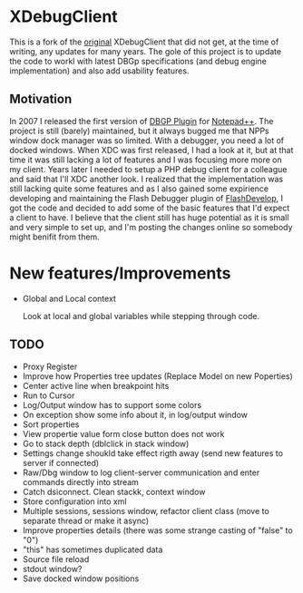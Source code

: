 XDebugClient
============

This is a fork of the [original][] XDebugClient that did not get, at the time
of writing, any updates for many years. The gole of this project is to update
the code to workl with latest DBGp specifications (and debug engine implementation)
and also add usability features.

[original]: http://code.google.com/p/xdebugclient/

Motivation
----------

In 2007 I released the first version of [DBGP Plugin][dbgpplugin] for [Notepad++][npp].
The project is still (barely) maintained, but it always bugged me that NPPs window
dock manager was so limited. With a debugger, you need a lot of docked windows. When
XDC was first released, I had a look at it, but at that time it was still lacking
a lot of features and I was focusing more more on my client. Years later I needed to
setup a PHP debug client for a colleague and said that I'll XDC another look.
I realized that the implementation was still lacking quite some features and as I
also gained some expirience developing and maintaining the Flash Debugger plugin of
[FlashDevelop][fd], I got the code and decided to add some of the basic features
that I'd expect a client to have.
I believe that the client still has huge potential as it is small and very simple
to set up, and I'm posting the changes online so somebody might benifit from them.

[dbgpplugin]: http://sourceforge.net/projects/npp-plugins/files/DBGP%20Plugin/
[npp]: http://notepad-plus-plus.org/
[fd]: http://www.flashdevelop.org/

New features/Improvements
=========================

* Global and Local context

  Look at local and global variables while stepping through code.



TODO
----

* Proxy Register
* Improve how Properties tree updates (Replace Model on new Poperties)
* Center active line when breakpoint hits
* Run to Cursor
* Log/Output window has to support some colors
* On exception show some info about it, in log/output window
* Sort properties
* View propertie value form close button does not work
* Go to stack depth (dblclick in stack window)
* Settings change shoukld take effect rigth away (send new features to server if connected)
* Raw/Dbg window to log client-server communication and enter commands directly into stream
* Catch dsiconnect. Clean stackk, context window
* Store configuration into xml
* Multiple sessions, sessions window, refactor client class (move to separate thread or make it async)
* Improve properties details (there was some strange casting of "false" to "0")
* "this" has sometimes duplicated data
* Source file reload
* stdout window?
* Save docked window positions